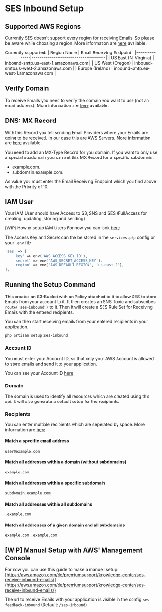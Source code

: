 # SES Inbound Setup

## Supported AWS Regions
Currently SES doesn't support every region for receiving Emails. So please be aware while choosing a region. More information are [here](https://docs.aws.amazon.com/ses/latest/DeveloperGuide/regions.html#region-receive-email) available.

Currently supported:
| Region Name           | Email Receiving Endpoint             |
|-----------------------|--------------------------------------|
| US East (N. Virginia) | inbound-smtp.us-east-1.amazonaws.com |
| US West (Oregon)      | inbound-smtp.us-west-2.amazonaws.com |
| Europe (Ireland)      | inbound-smtp.eu-west-1.amazonaws.com |

## Verify Domain
To receive Emails you need to verify the domain you want to use (not an email address).
More information are [here](https://docs.aws.amazon.com/ses/latest/DeveloperGuide/receiving-email-verification.html) available.

## DNS: MX Record
With this Record you tell sending Email Providers where your Emails are going to be received. In our case this are AWS Servers.
More information are [here](https://docs.aws.amazon.com/ses/latest/DeveloperGuide/receiving-email-mx-record.html) available.

You need to add an MX-Type Record for you domain.
If you want to only use a special subdomain you can set this MX Record for a specific subdomain:
- example.com.
- subdomain.example.com.

As value you must enter the Email Receiving Endpoint which you find above with the Priority of 10.

## IAM User
Your IAM User should have Access to S3, SNS and SES (FullAccess for creating, updating, storing and sending)

[WIP] How to setup IAM Users
For now you can look [here](https://mailcoach.app/docs/v2/app/mail-configuration/amazon-ses)

The Access Key and Secret can the be stored in the `services.php` config or your `.env` file

```php
'ses' => [
    'key' => env('AWS_ACCESS_KEY_ID'),
    'secret' => env('AWS_SECRET_ACCESS_KEY'),
    'region' => env('AWS_DEFAULT_REGION', 'us-east-1'),
],
```

## Running the Setup Command
This creates an S3-Bucket with an Policy attached to it to allow SES to store Emails from your account to it. It then creates an SNS Topic and subscribes `route('ses-inbound')` to it.
Then it will create a SES Rule Set for Receiving Emails with the entered recipients.

You can then start receiving emails from your entered recipients in your application.

```sh
php artisan setup:ses-inbound
```
### Account ID
You must enter your Account ID, so that only your AWS Account is allowed to store emails and send it to your application.

You can see your Account ID [here](https://console.aws.amazon.com/billing/home?#/account)

### Domain
The domain is used to identify all resources which are created using this api. It will also generate a default setup for the recipients.

### Recipients
You can enter multiple recipients which are seperated by space.
More information are [here](https://docs.aws.amazon.com/ses/latest/DeveloperGuide/receiving-email-receipt-rules.html)

#### Match a specific email address
`user@example.com`

#### Match all addresses within a domain (without subdomains)
`example.com`

#### Match all addresses within a specific subdomain
`subdomain.example.com`

#### Match all addresses within all subdomains
`.example.com`

#### Match all addresses of a given domain and all subdomains
`example.com .example.com`

## [WIP] Manual Setup with AWS' Management Console

For now you can use this guide to make a manuell setup: [https://aws.amazon.com/de/premiumsupport/knowledge-center/ses-receive-inbound-emails/](https://aws.amazon.com/de/premiumsupport/knowledge-center/ses-receive-inbound-emails/)

The url to receive Emails with your application is visible in the config `ses-feedback-inbound` (Default: `/ses-inbound`)
<!--
### Setup S3 Bucket

### Setup SNS Notifications

### Setup SES Receipt Rules
-->